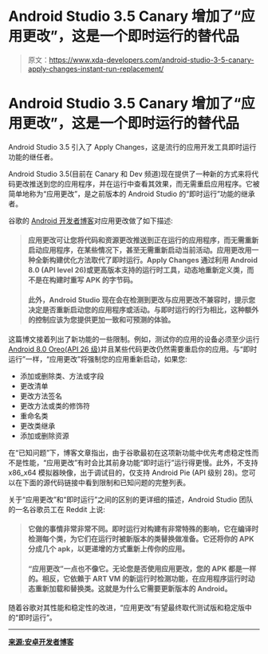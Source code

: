 # Android Studio 3.5 Canary 增加了“应用更改”，这是一个即时运行的替代品

> 原文：<https://www.xda-developers.com/android-studio-3-5-canary-apply-changes-instant-run-replacement/>

# Android Studio 3.5 Canary 增加了“应用更改”，这是一个即时运行的替代品

Android Studio 3.5 引入了 Apply Changes，这是流行的应用开发工具即时运行功能的继任者。

Android Studio 3.5(目前在 Canary 和 Dev 频道)现在提供了一种新的方式来将代码更改推送到您的应用程序，并在运行中查看其效果，而无需重启应用程序。它被简单地称为“应用更改”，是之前版本的 Android Studio 的“即时运行”功能的继承者。

谷歌的 [Android 开发者博客](https://developer.android.com/studio/preview/features/#3.5)对应用更改做了如下描述:

> #### 应用更改可让您将代码和资源更改推送到正在运行的应用程序，而无需重新启动应用程序，在某些情况下，甚至无需重新启动当前活动。应用更改用一种全新构建优化方法取代了即时运行。Apply Changes 通过利用 Android 8.0 (API level 26)或更高版本支持的运行时工具，动态地重新定义类，而不是在构建时重写 APK 的字节码。
> 
> #### 此外，Android Studio 现在会在检测到更改与应用更改不兼容时，提示您决定是否重新启动您的应用程序或活动。与即时运行的行为相比，这种额外的控制应该为您提供更加一致和可预测的体验。

这篇博文接着列出了新功能的一些限制。例如，测试你的应用的设备必须至少运行[Android 8.0 Oreo(API 26 级)](https://www.xda-developers.com/google-play-app-updates-must-target-android-8-0/)并且某些代码更改仍然需要重启你的应用。与“即时运行”一样，“应用更改”将强制您的应用重新启动，如果您:

*   添加或删除类、方法或字段
*   更改清单
*   更改方法签名
*   更改方法或类的修饰符
*   重命名类
*   更改类继承
*   添加或删除资源

在“已知问题”下，博客文章指出，由于谷歌最初在这项新功能中优先考虑稳定性而不是性能，“应用更改”有时会比其前身功能“即时运行”运行得更慢。此外，不支持 x86_x64 模拟器映像，出于调试目的，仅支持 Android Pie (API 级别 28)。您可以在下面的源代码链接中看到限制和已知问题的完整列表。

关于“应用更改”和“即时运行”之间的区别的更详细的描述，Android Studio 团队的一名谷歌员工在 Reddit 上说:

> #### 它做的事情非常非常不同。即时运行对构建有非常特殊的影响，它在编译时检测每个类，为它们在运行时被新版本的类替换做准备。它还将你的 APK 分成几个 apk，以更递增的方式重新上传你的应用。
> 
> #### “应用更改”一点也不像它。无论您是否使用应用更改，您的 APK 都是一样的。相反，它依赖于 ART VM 的新运行时检测功能，在应用程序运行时动态重新加载和替换类。这就是为什么它需要更新版本的 Android。

随着谷歌对其性能和稳定性的改进，“应用更改”有望最终取代测试版和稳定版中的“即时运行”。

* * *

[**来源:安卓开发者博客**](https://developer.android.com/studio/preview/features/#3.5)